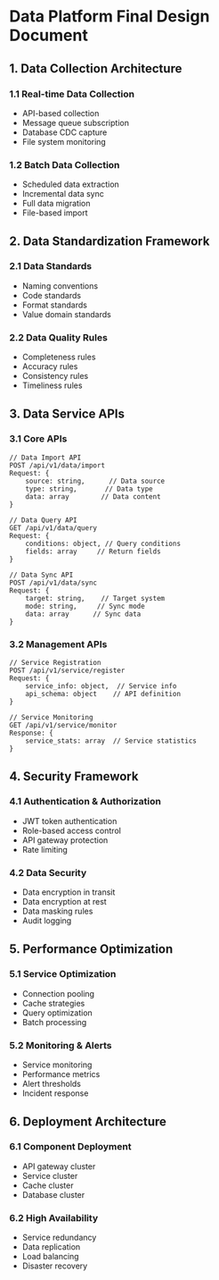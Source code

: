 # Data Platform Final Design Document

## 1. Data Collection Architecture

### 1.1 Real-time Data Collection
- API-based collection
- Message queue subscription
- Database CDC capture
- File system monitoring

### 1.2 Batch Data Collection
- Scheduled data extraction
- Incremental data sync
- Full data migration
- File-based import

## 2. Data Standardization Framework

### 2.1 Data Standards
- Naming conventions
- Code standards
- Format standards
- Value domain standards

### 2.2 Data Quality Rules
- Completeness rules
- Accuracy rules
- Consistency rules
- Timeliness rules

## 3. Data Service APIs

### 3.1 Core APIs
```
// Data Import API
POST /api/v1/data/import
Request: {
    source: string,      // Data source
    type: string,       // Data type
    data: array        // Data content
}

// Data Query API
GET /api/v1/data/query
Request: {
    conditions: object, // Query conditions
    fields: array     // Return fields
}

// Data Sync API
POST /api/v1/data/sync
Request: {
    target: string,    // Target system
    mode: string,     // Sync mode
    data: array      // Sync data
}
```

### 3.2 Management APIs
```
// Service Registration
POST /api/v1/service/register
Request: {
    service_info: object,  // Service info
    api_schema: object    // API definition
}

// Service Monitoring
GET /api/v1/service/monitor
Response: {
    service_stats: array  // Service statistics
}
```

## 4. Security Framework

### 4.1 Authentication & Authorization
- JWT token authentication
- Role-based access control
- API gateway protection
- Rate limiting

### 4.2 Data Security
- Data encryption in transit
- Data encryption at rest
- Data masking rules
- Audit logging

## 5. Performance Optimization

### 5.1 Service Optimization
- Connection pooling
- Cache strategies
- Query optimization
- Batch processing

### 5.2 Monitoring & Alerts
- Service monitoring
- Performance metrics
- Alert thresholds
- Incident response

## 6. Deployment Architecture

### 6.1 Component Deployment
- API gateway cluster
- Service cluster
- Cache cluster
- Database cluster

### 6.2 High Availability
- Service redundancy
- Data replication
- Load balancing
- Disaster recovery